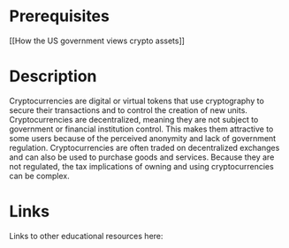 # Prerequisites
[[How the US government views crypto assets]]

# Description
  
  
Cryptocurrencies are digital or virtual tokens that use cryptography to secure their transactions and to control the creation of new units. Cryptocurrencies are decentralized, meaning they are not subject to government or financial institution control. This makes them attractive to some users because of the perceived anonymity and lack of government regulation. Cryptocurrencies are often traded on decentralized exchanges and can also be used to purchase goods and services. Because they are not regulated, the tax implications of owning and using cryptocurrencies can be complex.

# Links
Links to other educational resources here:
